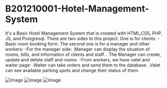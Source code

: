 # B201210001-Hotel-Management-System
It's a Basic Hotel Management System that is created with HTML,CSS, PHP, JS, and Postgresql. 
There are two sides to this project.
One is for clients: 
  -Basic room booking form. 
The second one is for a manager and other workers: 
  -For the manager side: 
    .Manager can display the situation of rooms, bills, and information of clients and staff. 
    . The Manager can create, update and delete staff and rooms. 
  -From workers, we have valet and waiter page: 
    .Waiter can take orders and send them to the database. 
    .Valet can see available parking spots and change their status of them. 

![image](https://user-images.githubusercontent.com/54063806/210419650-c860fad1-794b-49da-a31f-47689884364c.png)
![image](https://user-images.githubusercontent.com/54063806/210419695-a5789582-9eaa-4748-bbcf-e4d1c691ca23.png)
![image](https://user-images.githubusercontent.com/54063806/210419721-8c335729-937a-4da2-9141-14f3fe9563fb.png)
